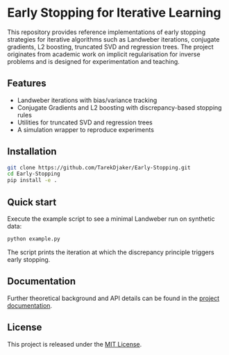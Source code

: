# Early Stopping for Iterative Learning

This repository provides reference implementations of early stopping strategies for iterative algorithms such as Landweber iterations, conjugate gradients, L2 boosting, truncated SVD and regression trees. The project originates from academic work on implicit regularisation for inverse problems and is designed for experimentation and teaching.

## Features

- Landweber iterations with bias/variance tracking
- Conjugate Gradients and L2 boosting with discrepancy-based stopping rules
- Utilities for truncated SVD and regression trees
- A simulation wrapper to reproduce experiments

## Installation

```bash
git clone https://github.com/TarekDjaker/Early-Stopping.git
cd Early-Stopping
pip install -e .
```

## Quick start

Execute the example script to see a minimal Landweber run on synthetic data:

```bash
python example.py
```

The script prints the iteration at which the discrepancy principle triggers early stopping.

## Documentation

Further theoretical background and API details can be found in the [project documentation](https://earlystop.github.io/EarlyStopping/).

## License

This project is released under the [MIT License](LICENSE).

